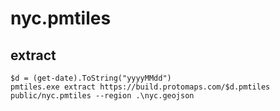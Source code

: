 # nyc.pmtiles

## extract

```
$d = (get-date).ToString("yyyyMMdd")
pmtiles.exe extract https://build.protomaps.com/$d.pmtiles public/nyc.pmtiles --region .\nyc.geojson
```
